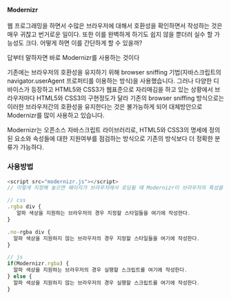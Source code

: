 #### Modernizr
웹 프로그래밍을 하면서 수많은 브라우저에 대해서 호환성을 확인하면서 작성하는 것은 매우 귀찮고 번거로운 일이다. 또한 이를 완벽하게 하기도 쉽지 않을 뿐더러 실수 할 가능성도 크다. 어떻게 하면 이를 간단하게 할 수 있을까?

답부터 말하자면 바로 Modernizr를 사용하는 것이다

기존에는 브라우저의 호환성을 유지하기 위해 browser sniffing 기법(자바스크립트의 navigator.userAgent 프로퍼티를 이용하는 방식)을 사용했습니다. 그러나 다양한 디바이스가 등장하고 HTML5와 CSS3가 웹표준으로 자리매김을 하고 있는 상황에서 브라우저마다 HTML5와 CSS3의 구현정도가 달라 기존의 browser sniffing 방식으로는 이러한 브라우저간의 호환성을 유지한다는 것은 불가능하게 되어 대체방안으로 Modernizr를 많이 사용하고 있습니다.

Modernizr는 오픈소스 자바스크립트 라이브러리로, HTML5와 CSS3의 명세에 정의된 요소와 속성들에 대한 지원여부를 점검하는 방식으로 기존의 방식보다 더 정확한 분류가 가능하다.


### 사용방법
~~~ js
<script src="modernizr.js"></script>
// 이렇게 지정해 놓으면 페이지가 브라우저에서 로딩될 때 Modernizr이 브라우저의 특성을 체크해서 JavaScript Object를 만들어 놓는다

// css
.rgba div {
   알파 색상을 지원하는 브라우저의 경우 지정할 스타일들을 여기에 작성한다.
}

.no-rgba div {
  알파 색상을 지원하지 않는 브라우저의 경우 지정할 스타일들을 여기에 작성한다.
}

// js
if(Modernizr.rgba) {
  알파 색상을 지원하는 브라우저의 경우 실행할 스크립트를 여기에 작성한다.
} else {
  알파 색상을 지원하지 않는 브라우저의 경우 실행할 스크립트를 여기에 작성한다. 
}

~~~
